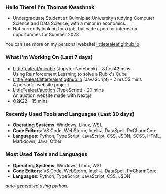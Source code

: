 
### Hello There! I'm Thomas Kwashnak

- Undergraduate Student at Quinnipiac University studying Computer Science and Data Science, with a minor in economics.
- Not currently looking for a job, but wide open for internship opportunities for Summer 2023

You can see more on my personal website! [littletealeaf.github.io](https://littletealeaf.github.io)

### What I'm Working On (Last 7 days)
<ul><li><a href="https://github.com/LittleTealeaf/mlcube">LittleTealeaf/mlcube</a> (Jupyter Notebook) - 8 hrs 42 mins<br>Using Reinforcement Learning to solve a Rubik's Cube</li><li><a href="https://github.com/LittleTealeaf/littletealeaf.github.io">LittleTealeaf/littletealeaf.github.io</a> (JavaScript) - 2 hrs 55 mins<br>A personal website project</li><li><a href="https://github.com/LittleTealeaf/auction">LittleTealeaf/auction</a> (TypeScript) - 20 mins<br>An auction website made with Next.js</li><li>O2K22 - 15 mins</li></ul>

### Recently Used Tools and Languages (Last 30 days)
- **Operating Systems**: Windows, Linux, WSL
- **Code Editors**: VS Code, WebStorm, IntelliJ, DataSpell, PyCharmCore
- **Languages**: Python, TypeScript, JavaScript, CSS, JSON, SCSS, HTML, Markdown, Java, Other

### Most Used Tools and Languages
- **Operating Systems**: Windows, Linux, WSL
- **Code Editors**: VS Code, WebStorm, IntelliJ, DataSpell, PyCharmCore
- **Languages**: Python, TypeScript, JavaScript, CSS, JSON

*auto-generated using python.*

